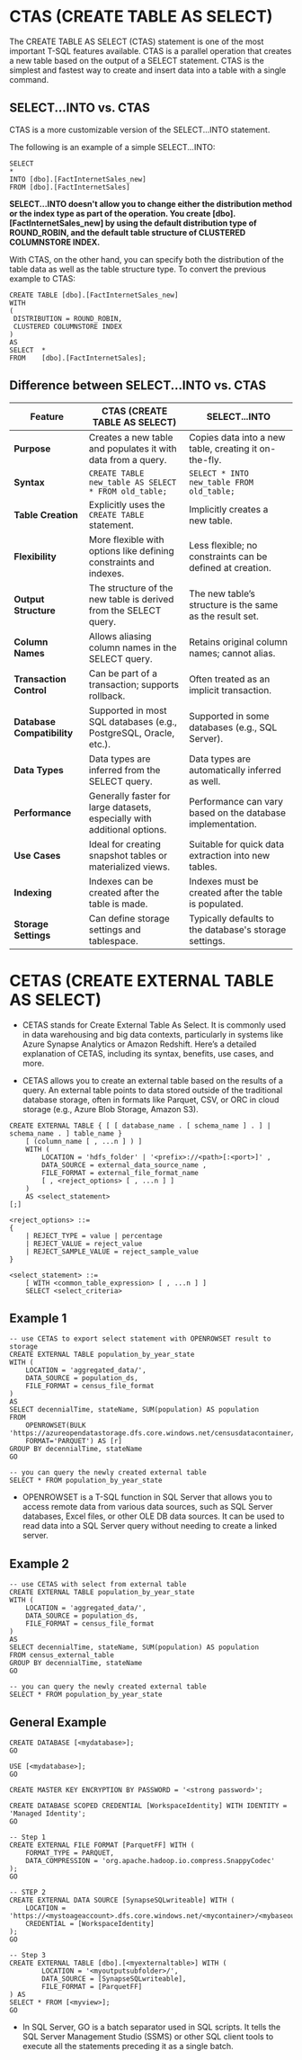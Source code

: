 # CTAS (CREATE TABLE AS SELECT)

The CREATE TABLE AS SELECT (CTAS) statement is one of the most important T-SQL features available. CTAS is a parallel operation that creates a new table based on the output of a SELECT statement. CTAS is the simplest and fastest way to create and insert data into a table with a single command.

## SELECT...INTO vs. CTAS

CTAS is a more customizable version of the SELECT...INTO statement.

The following is an example of a simple SELECT...INTO:

```
SELECT
*
INTO [dbo].[FactInternetSales_new]
FROM [dbo].[FactInternetSales]
```

**SELECT...INTO doesn't allow you to change either the distribution method or the index type as part of the operation. You create [dbo].[FactInternetSales_new] by using the default distribution type of ROUND_ROBIN, and the default table structure of CLUSTERED COLUMNSTORE INDEX.**

With CTAS, on the other hand, you can specify both the distribution of the table data as well as the table structure type. To convert the previous example to CTAS:

```
CREATE TABLE [dbo].[FactInternetSales_new]
WITH
(
 DISTRIBUTION = ROUND_ROBIN,
 CLUSTERED COLUMNSTORE INDEX
)
AS
SELECT  *
FROM    [dbo].[FactInternetSales];
```

## Difference between SELECT...INTO vs. CTAS

| Feature                    | CTAS (CREATE TABLE AS SELECT)                                            | SELECT...INTO                                              |
| -------------------------- | ------------------------------------------------------------------------ | ---------------------------------------------------------- |
| **Purpose**                | Creates a new table and populates it with data from a query.             | Copies data into a new table, creating it on-the-fly.      |
| **Syntax**                 | `CREATE TABLE new_table AS SELECT * FROM old_table;`                     | `SELECT * INTO new_table FROM old_table;`                  |
| **Table Creation**         | Explicitly uses the `CREATE TABLE` statement.                            | Implicitly creates a new table.                            |
| **Flexibility**            | More flexible with options like defining constraints and indexes.        | Less flexible; no constraints can be defined at creation.  |
| **Output Structure**       | The structure of the new table is derived from the SELECT query.         | The new table’s structure is the same as the result set.   |
| **Column Names**           | Allows aliasing column names in the SELECT query.                        | Retains original column names; cannot alias.               |
| **Transaction Control**    | Can be part of a transaction; supports rollback.                         | Often treated as an implicit transaction.                  |
| **Database Compatibility** | Supported in most SQL databases (e.g., PostgreSQL, Oracle, etc.).        | Supported in some databases (e.g., SQL Server).            |
| **Data Types**             | Data types are inferred from the SELECT query.                           | Data types are automatically inferred as well.             |
| **Performance**            | Generally faster for large datasets, especially with additional options. | Performance can vary based on the database implementation. |
| **Use Cases**              | Ideal for creating snapshot tables or materialized views.                | Suitable for quick data extraction into new tables.        |
| **Indexing**               | Indexes can be created after the table is made.                          | Indexes must be created after the table is populated.      |
| **Storage Settings**       | Can define storage settings and tablespace.                              | Typically defaults to the database's storage settings.     |

# CETAS (CREATE EXTERNAL TABLE AS SELECT)

- CETAS stands for Create External Table As Select. It is commonly used in data warehousing and big data contexts, particularly in systems like Azure Synapse Analytics or Amazon Redshift. Here’s a detailed explanation of CETAS, including its syntax, benefits, use cases, and more.

- CETAS allows you to create an external table based on the results of a query. An external table points to data stored outside of the traditional database storage, often in formats like Parquet, CSV, or ORC in cloud storage (e.g., Azure Blob Storage, Amazon S3).

```
CREATE EXTERNAL TABLE { [ [ database_name . [ schema_name ] . ] | schema_name . ] table_name }
    [ (column_name [ , ...n ] ) ]
    WITH (
        LOCATION = 'hdfs_folder' | '<prefix>://<path>[:<port>]' ,
        DATA_SOURCE = external_data_source_name ,
        FILE_FORMAT = external_file_format_name
        [ , <reject_options> [ , ...n ] ]
    )
    AS <select_statement>
[;]

<reject_options> ::=
{
    | REJECT_TYPE = value | percentage
    | REJECT_VALUE = reject_value
    | REJECT_SAMPLE_VALUE = reject_sample_value
}

<select_statement> ::=
    [ WITH <common_table_expression> [ , ...n ] ]
    SELECT <select_criteria>
```

## Example 1

```
-- use CETAS to export select statement with OPENROWSET result to  storage
CREATE EXTERNAL TABLE population_by_year_state
WITH (
    LOCATION = 'aggregated_data/',
    DATA_SOURCE = population_ds,
    FILE_FORMAT = census_file_format
)
AS
SELECT decennialTime, stateName, SUM(population) AS population
FROM
    OPENROWSET(BULK 'https://azureopendatastorage.dfs.core.windows.net/censusdatacontainer/release/us_population_county/year=*/*.parquet',
    FORMAT='PARQUET') AS [r]
GROUP BY decennialTime, stateName
GO

-- you can query the newly created external table
SELECT * FROM population_by_year_state
```

- OPENROWSET is a T-SQL function in SQL Server that allows you to access remote data from various data sources, such as SQL Server databases, Excel files, or other OLE DB data sources. It can be used to read data into a SQL Server query without needing to create a linked server.

## Example 2

```
-- use CETAS with select from external table
CREATE EXTERNAL TABLE population_by_year_state
WITH (
    LOCATION = 'aggregated_data/',
    DATA_SOURCE = population_ds,
    FILE_FORMAT = census_file_format
)
AS
SELECT decennialTime, stateName, SUM(population) AS population
FROM census_external_table
GROUP BY decennialTime, stateName
GO

-- you can query the newly created external table
SELECT * FROM population_by_year_state
```

## General Example

```
CREATE DATABASE [<mydatabase>];
GO

USE [<mydatabase>];
GO

CREATE MASTER KEY ENCRYPTION BY PASSWORD = '<strong password>';

CREATE DATABASE SCOPED CREDENTIAL [WorkspaceIdentity] WITH IDENTITY = 'Managed Identity';
GO

-- Step 1
CREATE EXTERNAL FILE FORMAT [ParquetFF] WITH (
    FORMAT_TYPE = PARQUET,
    DATA_COMPRESSION = 'org.apache.hadoop.io.compress.SnappyCodec'
);
GO

-- STEP 2
CREATE EXTERNAL DATA SOURCE [SynapseSQLwriteable] WITH (
    LOCATION = 'https://<mystoageaccount>.dfs.core.windows.net/<mycontainer>/<mybaseoutputfolderpath>',
    CREDENTIAL = [WorkspaceIdentity]
);
GO

-- Step 3
CREATE EXTERNAL TABLE [dbo].[<myexternaltable>] WITH (
        LOCATION = '<myoutputsubfolder>/',
        DATA_SOURCE = [SynapseSQLwriteable],
        FILE_FORMAT = [ParquetFF]
) AS
SELECT * FROM [<myview>];
GO
```

- In SQL Server, GO is a batch separator used in SQL scripts. It tells the SQL Server Management Studio (SSMS) or other SQL client tools to execute all the statements preceding it as a single batch.
